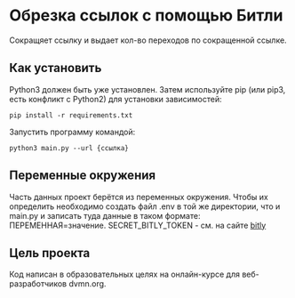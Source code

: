 # Обрезка ссылок с помощью Битли
Сокращяет ссылку и выдает кол-во переходов по сокращенной ссылке.

##  Как установить


Python3 должен быть уже установлен. Затем используйте pip (или pip3, есть конфликт с Python2) для установки зависимостей:

```pip install -r requirements.txt```

Запустить программу командой:

```python3 main.py --url {ccылка}```
## Переменные окружения
Часть данных проект берётся из переменных окружения. Чтобы их определить необходимо создать файл .env в той же директории, что и main.py и записать туда данные в таком формате: ПЕРЕМЕННАЯ=значение.
SECRET_BITLY_TOKEN - cм. на сайте [bitly](https://app.bitly.com/)
## Цель проекта
Код написан в образовательных целях на онлайн-курсе для веб-разработчиков dvmn.org.